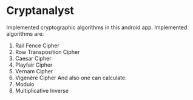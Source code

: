 # Cryptanalyst
Implemented cryptographic algorithms in this android app.
Implemented algorithms are:
1. Rail Fence Cipher
2. Row Transposition Cipher
3. Caesar Cipher
4. Playfair Cipher
5. Vernam Cipher
6. Vigenère Cipher
And also one can calculate:
1. Modulo
2. Multiplicative Inverse
